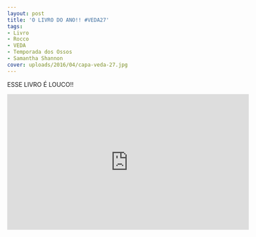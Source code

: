 ```yaml
---
layout: post
title: 'O LIVRO DO ANO!! #VEDA27'
tags:
- Livro
- Rocco
- VEDA
- Temporada dos Ossos
- Samantha Shannon
cover: uploads/2016/04/capa-veda-27.jpg
---
```


ESSE LIVRO &Eacute; LOUCO!!

<iframe width="560" height="315" src="https://www.youtube.com/embed/3p5K-XrtEVM" frameborder="0" allowfullscreen></iframe>
